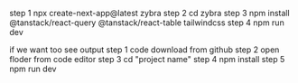 step 1
npx create-next-app@latest zybra
step 2
cd zybra
step 3
npm install @tanstack/react-query @tanstack/react-table tailwindcss
step 4
npm run dev


if we want too see output
step 1
code download from github
step 2
open floder from code editor
step 3 
cd "project name"
step 4
npm install
step 5
npm run dev
